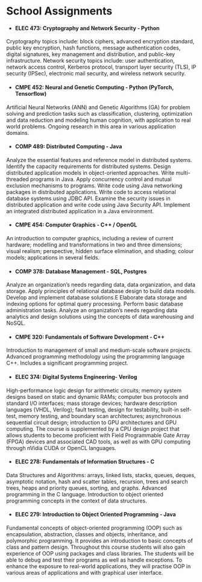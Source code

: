 # School Assignments

* #### ELEC 473: Cryptography and Network Security - Python
Cryptography topics include: block ciphers, advanced encryption standard, public key encryption, hash functions, message authentication codes, digital signatures, key management and distribution, and public-key infrastructure. Network security topics include: user authentication, network access control, Kerberos protocol, transport layer security (TLS), IP security (IPSec), electronic mail security, and wireless network security.

* #### CMPE 452: Neural and Genetic Computing - Python (PyTorch, Tensorflow)
Artificial Neural Networks (ANN) and Genetic Algorithms (GA) for problem solving and prediction tasks such as classification, clustering, optimization and data reduction and modeling human cognition, with application to real world problems. Ongoing research in this area in various application domains.

* #### COMP 489: Distributed Computing - Java
Analyze the essential features and reference model in distributed systems. 
Identify the capacity requirements for distributed systems. 
Design distributed application models in object-oriented approaches.
Write multi-threaded programs in Java. 
Apply concurrency control and mutual exclusion mechanisms to programs. 
Write code using Java networking packages in distributed applications.
Write code to access relational database systems using JDBC API.
Examine the security issues in distributed application and write code using Java Security API.
Implement an integrated distributed application in a Java environment.

* #### CMPE 454: Computer Graphics - C++ / OpenGL
An introduction to computer graphics, including a review of current hardware; modelling and transformations in two and three dimensions; visual realism; perspective, hidden surface elimination, and shading; colour models; applications in several fields.

* #### COMP 378: Database Management - SQL, Postgres
Analyze an organization’s needs regarding data, data organization, and data storage.
Apply principles of relational database design to build data models.
Develop and implement database solutions.E
Elaborate data storage and indexing options for optimal query processing.
Perform basic database administration tasks.
Analyze an organization’s needs regarding data analytics and design solutions using the concepts of data warehousing and NoSQL.

* #### CMPE 320: Fundamentals of Software Development - C++
Introduction to management of small and medium-scale software projects. Advanced programming methodology using the programming language C++. Includes a significant programming project.

* #### ELEC 374: Digital Systems Engineering- Verilog
High-performance logic design for arithmetic circuits; memory system designs based on static and dynamic RAMs; computer bus protocols and standard I/O interfaces; mass storage devices; hardware description languages (VHDL, Verilog); fault testing, design for testability, built-in self-test, memory testing, and boundary scan architectures; asynchronous sequential circuit design; introduction to GPU architectures and GPU computing. The course is supplemented by a CPU design project that allows students to become proficient with Field Programmable Gate Array (FPGA) devices and associated CAD tools, as well as with GPU computing through nVidia CUDA or OpenCL languages.

* #### ELEC 278: Fundamentals of Information Structures - C
Data Structures and Algorithms: arrays, linked lists, stacks, queues, deques, asymptotic notation, hash and scatter tables, recursion, trees and search trees, heaps and priority queues, sorting, and graphs. Advanced programming in the C language. Introduction to object oriented programming concepts in the context of data structures.

* #### ELEC 279: Introduction to Object Oriented Programming - Java
Fundamental concepts of object-oriented programming (OOP) such as encapsulation, abstraction, classes and objects, inheritance, and polymorphic programming. It provides an introduction to basic concepts of class and pattern design. Throughout this course students will also gain experience of OOP using packages and class libraries. The students will be able to debug and test their programs as well as handle exceptions. To enhance the exposure to real-world applications, they will practise OOP in various areas of applications and with graphical user interface. 







